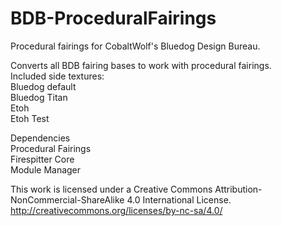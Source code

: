 # BDB-ProceduralFairings
Procedural fairings for CobaltWolf's Bluedog Design Bureau.  

Converts all BDB fairing bases to work with procedural fairings.  
Included side textures:  
Bluedog default  
Bluedog Titan  
Etoh  
Etoh Test  

Dependencies  
Procedural Fairings  
Firespitter Core  
Module Manager  

This work is licensed under a Creative Commons Attribution-NonCommercial-ShareAlike 4.0 International License.  
http://creativecommons.org/licenses/by-nc-sa/4.0/
